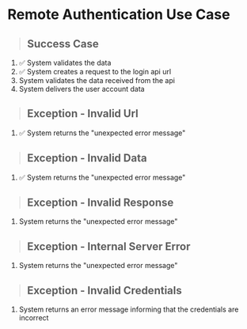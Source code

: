 # Remote Authentication Use Case

> ## Success Case
1. ✅ System validates the data
2. ✅ System creates a request to the login api url
3. System validates the data received from the api
4. System delivers the user account data

> ## Exception - Invalid Url
1. ✅ System returns the "unexpected error message"

> ## Exception - Invalid Data
1. ✅ System returns the "unexpected error message"

> ## Exception - Invalid Response
1. System returns the "unexpected error message"

> ## Exception - Internal Server Error
1. System returns the "unexpected error message"

> ## Exception - Invalid Credentials
1. System returns an error message informing that the credentials are incorrect